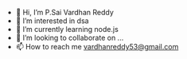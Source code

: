 - 👋 Hi, I’m P.Sai Vardhan Reddy
- 👀 I’m interested in dsa
- 🌱 I’m currently learning node.js
- 💞️ I’m looking to collaborate on ...
- 📫 How to reach me vardhanreddy53@gmail.com

<!---
vardhanreddy53/vardhanreddy53 is a ✨ special ✨ repository because its `README.md` (this file) appears on your GitHub profile.
You can click the Preview link to take a look at your changes.
--->
